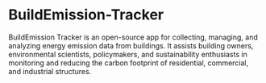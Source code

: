 # BuildEmission-Tracker
BuildEmission Tracker is an open-source app for collecting, managing, and analyzing energy emission data from buildings. It assists building owners, environmental scientists, policymakers, and sustainability enthusiasts in monitoring and reducing the carbon footprint of residential, commercial, and industrial structures.

